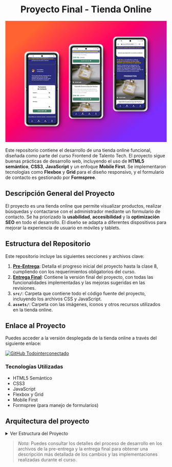 # <div align="center"> Proyecto Final - Tienda Online </div>

![Mockup](./assets/images/mockup.png)

Este repositorio contiene el desarrollo de una tienda online funcional, diseñada como parte del curso Frontend de Talento Tech. El proyecto sigue buenas prácticas de desarrollo web, incluyendo el uso de **HTML5 semántico**, **CSS3**, **JavaScript** y un enfoque **Mobile First**. Se implementaron tecnologías como **Flexbox** y **Grid** para el diseño responsivo, y el formulario de contacto es gestionado por **Formspree**.

## Descripción General del Proyecto

El proyecto es una tienda online que permite visualizar productos, realizar búsquedas y contactarse con el administrador mediante un formulario de contacto. Se ha priorizado la **usabilidad**, **accesibilidad** y la **optimización SEO** en todo el desarrollo. El diseño se adapta a diferentes dispositivos para mejorar la experiencia de usuario en móviles y tablets.

## Estructura del Repositorio

Este repositorio incluye las siguientes secciones y archivos clave:

1. **[Pre-Entrega](./docs/PRE-ENTREGA.md)**: Detalla el progreso inicial del proyecto hasta la clase 8, cumpliendo con los requerimientos obligatorios del curso.
2. **[Entrega Final](./docs/ENTREGA-FINAL.md)**: Contiene la versión final del proyecto, con todas las funcionalidades implementadas y las mejoras sugeridas en las revisiones.
3. **`src/`**: Carpeta que contiene todo el código fuente del proyecto, incluyendo los archivos CSS y JavaScript.
4. **`assets/`**: Carpeta con las imágenes, íconos y otros recursos utilizados en la tienda online.

## Enlace al Proyecto

Puedes acceder a la versión desplegada de la tienda online a través del siguiente enlace:

 [![GitHub Todointerconectado](https://img.shields.io/badge/todointerconectado.com/-mystore-105d89?style=for-the-badge&logo=github&logoColor=white&labelColor=101)](https://todointerconectado.com/mystore)

### Tecnologías Utilizadas

- HTML5 Semántico
- CSS3
- JavaScript
- Flexbox y Grid
- Mobile First
- Formspree (para manejo de formularios)

## Arquitectura del proyecto

<details>
    <summary>Ver Estructura del Proyecto</summary>

  <pre>
/my-store
├── <a href="./Index.html">Index.html</a>
├── <a href="./README.md">README.md</a>
├── <a href="./docs">/docs</a>
│   ├── <a href="./docs/PRE-ENTREGA.md">PRE-ENTREGA.md</a>
│   └── <a href="./docs/ENTREGA-FINAL.md">ENTREGA-FINAL.md</a>
├── <a href="./assets">/assets</a>
│   ├── <a href="./assets/favicon/">favicon</a>
│   └── <a href="./assets/images/">images</a>
└── <a href="./src">/src</a>
    ├── <a href="./src/js">/js</a>
    │   ├── <a href="./src/js/modules">/modules</a>
    │   │   └── <a href="./src/js/modules/api.mjs">api.mjs</a>
    │   └── <a href="./src/js/apps.mjs">apps.mjs</a>
    └── <a href="./src/css">/css</a>
        ├── <a href="./src/main.css">main.css</a>
        ├── <a href="./src/css/base">/base</a>
        │   └── <a href="./src/css/base/variables.css">variables.css</a>
        ├── <a href="./src/css/components" >/components</a>
        │   ├── <a href="./src/css/components/button.css">button.css</a>
        │   └── <a href="./src/css/components/card.css">card.css</a>
        └── <a href="./src/css/layout" >/layout</a>
            ├── <a href="./src/css/layout/footer.css">footer.css</a>
            ├── <a href="./src/css/layout/header.css">header.css</a>
            └── <a href="./src/css/layout/layout.css">layout.css</a>
  </pre>
</details>

> *Nota:* Puedes consultar los detalles del proceso de desarrollo en los archivos de la pre-entrega y la entrega final para obtener una descripción más detallada de los cambios y las implementaciones realizadas durante el curso.
